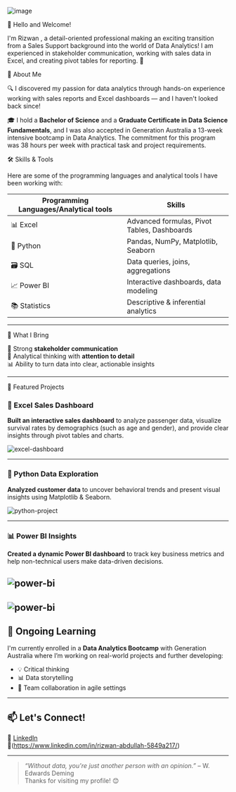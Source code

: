 ![image](https://github.com/user-attachments/assets/f558730d-4f38-4d00-aace-aa8aa4f943a2)



👋 Hello and Welcome!

I'm Rizwan , a detail-oriented professional making an exciting transition from a Sales Support background into the world of Data Analytics! 
I am experienced in stakeholder communication, working with sales data in Excel, and creating pivot tables for reporting. 🚀

🎯 About Me

🔍 I discovered my passion for data analytics through hands-on experience working with sales reports and Excel dashboards — and I haven't looked back since!

🎓 I hold a **Bachelor of Science** and a **Graduate Certificate in Data Science Fundamentals**, and I was also accepted in Generation Australia a 13-week intensive bootcamp in 
Data Analytics. The commitment for this program was 38 hours per week with practical task and project requirements. 

🛠️ Skills & Tools

Here are some of the programming languages and analytical tools I have been working with:

| Programming Languages/Analytical tools      | Skills |
|-----------|------------|
| 📊 Excel        | Advanced formulas, Pivot Tables, Dashboards |
| 🐍 Python       | Pandas, NumPy, Matplotlib, Seaborn |
| 🗃️ SQL           | Data queries, joins, aggregations |
| 📈 Power BI     | Interactive dashboards, data modeling |
| 📚 Statistics   | Descriptive & inferential analytics |

---

🔎 What I Bring

💬 Strong **stakeholder communication**  
🧠 Analytical thinking with **attention to detail**  
📊 Ability to turn data into clear, actionable insights

---

🚀 Featured Projects

### 🧮 Excel Sales Dashboard  
**Built an interactive sales dashboard** to analyze passenger data, visualize survival rates by demographics (such as age and gender), and provide clear insights through pivot tables and charts.

![excel-dashboard](https://github.com/Rizwan70803/Titanic-Survival-Dashboard )

---

### 🐍 Python Data Exploration  
**Analyzed customer data** to uncover behavioral trends and present visual insights using Matplotlib & Seaborn.

![python-project](https://github.com/Rizwan70803/Basic-Calculator)

---

### 📊 Power BI Insights  
**Created a dynamic Power BI dashboard** to track key business metrics and help non-technical users make data-driven decisions.

![power-bi](https://github.com/Rizwan70803/Sales-Dashboard/blob/main/Awesome_Choclates.pbix)
---
![power-bi](https://github.com/Rizwan70803/Dashboard/blob/main/Water_Quality_Assignment.pbix)
---

## 💼 Ongoing Learning

I'm currently enrolled in a **Data Analytics Bootcamp** with Generation Australia where I’m working on real-world projects and further developing:

- 💡 Critical thinking
- 📊 Data storytelling
- 🤝 Team collaboration in agile settings

---

## 📫 Let's Connect!

🔗 [LinkedIn](#)  
📧(https://www.linkedin.com/in/rizwan-abdullah-5849a217/)

---

> *“Without data, you're just another person with an opinion.”* – W. Edwards Deming  
Thanks for visiting my profile! 😊


<!--
**Rizwan70803/Rizwan70803** is a ✨ _special_ ✨ repository because its `README.md` (this file) appears on your GitHub profile.

Here are some ideas to get you started:

- 🔭 I’m currently working on ...
- 🌱 I’m currently learning ...
- 👯 I’m looking to collaborate on ...
- 🤔 I’m looking for help with ...
- 💬 Ask me about ...
- 📫 How to reach me: ...
- 😄 Pronouns: ...
- ⚡ Fun fact: ...
-->
